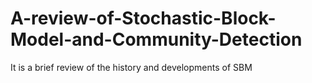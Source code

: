 # A-review-of-Stochastic-Block-Model-and-Community-Detection
It is a brief review of the history and developments of SBM

